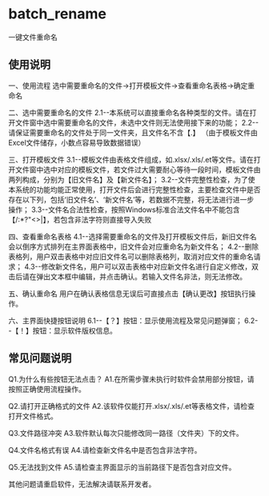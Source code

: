 # batch_rename
一键文件重命名

## 使用说明

一、使用流程
选中需要重命名的文件->打开模板文件->查看重命名表格->确定重命名

二、选中需要重命名的文件
2.1--本系统可以直接重命名各种类型的文件。请在打开文件窗中选中需要重命名的文件，未选中文件则无法使用接下来的功能；
2.2--请保证需要重命名的文件处于同一文件夹，且文件名不含【.】
（由于模板文件由Excel文件储存，小数点容易导致数据错误）

三、打开模板文件
3.1--模板文件由表格文件组成，如.xlsx/.xls/.et等文件。请在打开文件窗中选中对应的模板文件，若文件过大需要耐心等待一段时间，模板文件由两列构成，分别为【旧文件名】及【新文件名】；
3.2--文件完整性检查，为了使本系统的功能均能正常使用，打开文件后会进行完整性检查，主要检查文件中是否存在以下列，包括‘旧文件名’、‘新文件名’等，若数据不完整，将无法进行进一步操作；
3.3--文件名合法性检查，按照Windows标准合法文件名中不能包含【\/:*?"<>|】，若包含非法字符则直接导入失败

四、查看重命名表格
4.1--选择需要重命名的文件及打开模板文件后，新旧文件名会以倒序方式排列在主界面表格中，旧文件会对应重命名为新文件名；
4.2--删除表格列，用户双击表格中对应旧文件名可以删除表格列，取消对应文件的重命名请求；
4.3--修改新文件名，用户可以双击表格中对应新文件名进行自定义修改，双击后请在弹出文本框中编辑，并点击确认。若输入文件名非法，则无法修改。

五、确认重命名
用户在确认表格信息无误后可直接点击【确认更改】按钮执行操作。

六、主界面快捷按钮说明
6.1--【？】按钮：显示使用流程及常见问题弹窗；
6.2--【！】按钮：显示软件版权信息。


## 常见问题说明

Q1.为什么有些按钮无法点击？
A1.在所需步骤未执行时软件会禁用部分按钮，请按照正确使用流程操作。

Q2.请打开正确格式的文件
A2.该软件仅能打开.xlsx/.xls/.et等表格文件，请检查打开文件格式。

Q3.文件路径冲突
A3.软件默认每次只能修改同一路径（文件夹）下的文件。

Q4.文件名格式有误
A4.请检查新文件名中是否包含非法字符。

Q5.无法找到文件
A5.请检查主界面显示的当前路径下是否包含对应文件。

其他问题请重启软件，无法解决请联系开发者。

